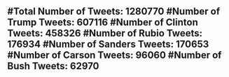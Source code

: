 #Total Number of Tweets: 1280770 
#Number of Trump Tweets: 607116
#Number of Clinton Tweets: 458326
#Number of Rubio Tweets: 176934
#Number of Sanders Tweets: 170653
#Number of Carson Tweets: 96060
#Number of Bush Tweets: 62970
---

